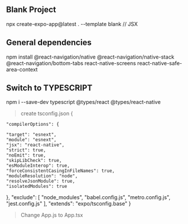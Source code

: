 ## Blank Project

npx create-expo-app@latest . --template blank // JSX

## General dependencies

npm install @react-navigation/native @react-navigation/native-stack @react-navigation/bottom-tabs react-native-screens react-native-safe-area-context

## Switch to TYPESCRIPT

npm i --save-dev typescript @types/react @types/react-native

> create tsconfig.json
> {

    "compilerOptions": {

    "target": "esnext",
    "module": "esnext",
    "jsx": "react-native",
    "strict": true,
    "noEmit": true,
    "skipLibCheck": true,
    "esModuleInterop": true,
    "forceConsistentCasingInFileNames": true,
    "moduleResolution": "node",
    "resolveJsonModule": true,
    "isolatedModules": true

},
"exclude": [
"node_modules",
"babel.config.js",
"metro.config.js",
"jest.config.js"
],
"extends": "expo/tsconfig.base"
}

> Change App.js to App.tsx
